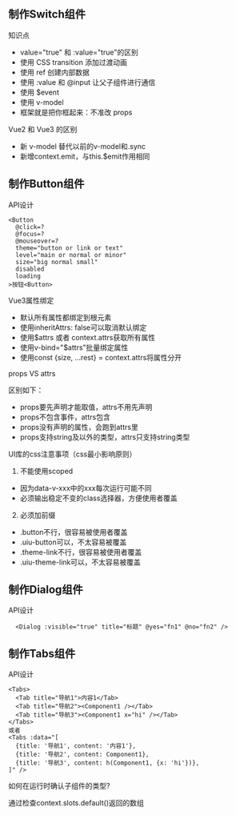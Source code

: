 ## 制作Switch组件

知识点

- value="true" 和 :value="true"的区别
- 使用 CSS transition 添加过渡动画
- 使用 ref 创建内部数据
- 使用 :value 和 @input 让父子组件进行通信
- 使用 $event
- 使用 v-model
- 框架就是把你框起来：不准改 props

Vue2 和 Vue3 的区别

- 新 v-model 替代以前的v-model和.sync
- 新增context.emit，与this.$emit作用相同

## 制作Button组件

API设计

```
<Button
  @click=?
  @focus=?
  @mouseover=?
  theme="button or link or text"
  level="main or normal or minor"
  size="big normal small"
  disabled
  loading
>按钮<Button>
```

Vue3属性绑定

- 默认所有属性都绑定到根元素
- 使用inheritAttrs: false可以取消默认绑定
- 使用$attrs 或者 context.attrs获取所有属性
- 使用v-bind="$attrs"批量绑定属性
- 使用const {size, ...rest} = context.attrs将属性分开

props VS attrs

区别如下：

- props要先声明才能取值，attrs不用先声明
- props不包含事件，attrs包含
- props没有声明的属性，会跑到attrs里
- props支持string及以外的类型，attrs只支持string类型

UI库的css注意事项（css最小影响原则）

1. 不能使用scoped

- 因为data-v-xxx中的xxx每次运行可能不同
- 必须输出稳定不变的class选择器，方便使用者覆盖

2. 必须加前缀

- .button不行，很容易被使用者覆盖
- .uiu-button可以，不太容易被覆盖
- .theme-link不行，很容易被使用者覆盖
- .uiu-theme-link可以，不太容易被覆盖


## 制作Dialog组件

API设计

```
  <Dialog :visible="true" title="标题" @yes="fn1" @no="fn2" />
```


## 制作Tabs组件

API设计

```
<Tabs>
  <Tab title="导航1">内容1</Tab>  
  <Tab title="导航2"><Component1 /></Tab>  
  <Tab title="导航3"><Component1 x="hi" /></Tab>  
</Tabs>
或者
<Tabs :data="[
  {title: '导航1', content: '内容1'},
  {title: '导航2', content: Component1},
  {title: '导航3', content: h(Component1, {x: 'hi'})},
]" />
```

如何在运行时确认子组件的类型?

通过检查context.slots.default()返回的数组